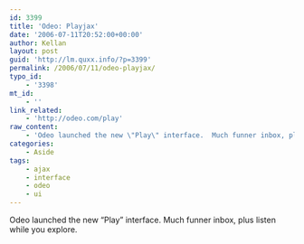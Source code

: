 ```yaml
---
id: 3399
title: 'Odeo: Playjax'
date: '2006-07-11T20:52:00+00:00'
author: Kellan
layout: post
guid: 'http://lm.quxx.info/?p=3399'
permalink: /2006/07/11/odeo-playjax/
typo_id:
    - '3398'
mt_id:
    - ''
link_related:
    - 'http://odeo.com/play'
raw_content:
    - 'Odeo launched the new \"Play\" interface.  Much funner inbox, plus listen while you explore.'
categories:
    - Aside
tags:
    - ajax
    - interface
    - odeo
    - ui
---
```


Odeo launched the new “Play” interface. Much funner inbox, plus listen while you explore.